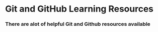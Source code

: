 # Git and GitHub Learning Resources 
### There are alot of helpful Git and Github resources available 

